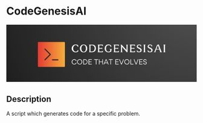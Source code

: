 #  CodeGenesisAI
![CodeGenesisAI Logo](./Images/logo.jpg)

## Description
A script which generates code for a specific problem.


